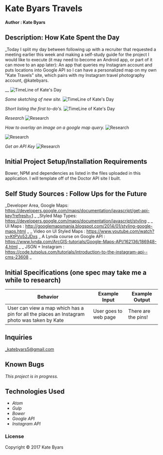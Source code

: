 

# Kate Byars Travels

#### Author : Kate Byars

## Description: How Kate Spent the Day
_Today I split my day between following up with a recruiter that requested a meeting earlier this week and making a self-study guide for the project I would like to execute (it may need to become an Android app, or part of it can move to an app later): An app that queries my Instagram account and puts locations into Google API so I can have a personalized map on my own "Kate Travels" site, which pairs with my Instagram travel photography account, @katebyars.

__
![TimeLine of Kate's Day](images/4.png)

_Some sketching of new site._
![TimeLine of Kate's Day](images/7.png)

_Short listing the first to-do's._
![TimeLine of Kate's Day](images/8.png)

_Research_
![Research](images/1.png)

_How to overlay an image on a google map query._
![Research](images/3a.png)

![Research](images/3.png)

_Get an API Key_
![Research](images/6.png)


## Initial Project Setup/Installation Requirements
Bower, NPM and dependencies as listed in the files uploaded in this application. I will template off of the Doctor API site I built.

## Self Study Sources : Follow Ups for the Future
_Developer Area, Google Maps: https://developers.google.com/maps/documentation/javascript/get-api-key?refresh=1 _
_Styled Map Types: https://developers.google.com/maps/documentation/javascript/styling _
_ UI Maps : http://googlemapsmania.blogspot.com/2014/01/styling-google-maps.html _
_ Video on UI Styled Maps : https://www.youtube.com/watch?v=KtPVo52JDxs
_ A Lynda course on Google API : https://www.lynda.com/ArcGIS-tutorials/Google-Maps-API/162136/186948-4.html _
_ JSON + Instagram : https://code.tutsplus.com/tutorials/introduction-to-the-instagram-api--cms-23608 _

## Initial Specifications (one spec may take me a while to research)

| Behavior      | Example Input      | Example Output       |
| ------------- | ------------- | ------------- |
| User can view a map which has a pin for all the places an Instagram photo was taken by Kate  | User goes to web page  |  There are the pins!  |


## Inquiries ##
_katebyars5@gmail.com

## Known Bugs
_This project is in progress._


## Technologies Used

* _Atom_
* _Gulp_
* _Bower_
* _Google API_
* _Instagram API_

### License

Copyright &copy; 2017 Kate Byars
